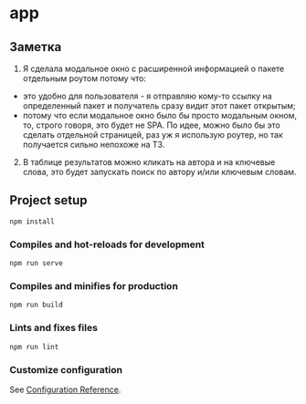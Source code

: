 # app

## Заметка
1. Я сделала модальное окно с расширенной информацией о пакете отдельным роутом потому что:
* это удобно для пользователя - я отправляю кому-то ссылку на определенный пакет и получатель сразу видит этот пакет открытым;
* потому что если модальное окно было бы просто модальным окном, то, строго говоря, это будет не SPA.
По идее, можно было бы это сделать отдельной страницей, раз уж я использую роутер, но так получается сильно непохоже на ТЗ.
2. В таблице результатов можно кликать на автора и на ключевые слова, это будет запускать поиск по автору и/или ключевым словам.

## Project setup
```
npm install
```

### Compiles and hot-reloads for development
```
npm run serve
```

### Compiles and minifies for production
```
npm run build
```

### Lints and fixes files
```
npm run lint
```

### Customize configuration
See [Configuration Reference](https://cli.vuejs.org/config/).
